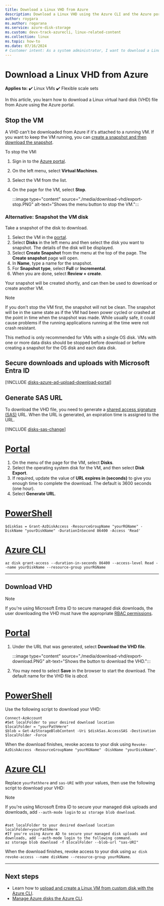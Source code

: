 ```yaml
---
title: Download a Linux VHD from Azure 
description: Download a Linux VHD using the Azure CLI and the Azure portal.
author: roygara
ms.author: rogarana
ms.service: azure-disk-storage
ms.custom: devx-track-azurecli, linux-related-content
ms.collection: linux
ms.topic: how-to
ms.date: 07/16/2024
# Customer intent: As a system administrator, I want to download a Linux VHD from Azure, so that I can create backups or migrate virtual machines to another environment.
---
```


# Download a Linux VHD from Azure

**Applies to:** :heavy_check_mark: Linux VMs :heavy_check_mark: Flexible scale sets 

In this article, you learn how to download a Linux virtual hard disk (VHD) file from Azure using the Azure portal. 

## Stop the VM

A VHD can’t be downloaded from Azure if it's attached to a running VM. If you want to keep the VM running, you can [create a snapshot and then download the snapshot](#alternative-snapshot-the-vm-disk).

To stop the VM:

1.	Sign in to the [Azure portal](https://portal.azure.com/).
2.	On the left menu, select **Virtual Machines**.
3.	Select the VM from the list.
4.	On the page for the VM, select **Stop**.

    :::image type="content" source="./media/download-vhd/export-stop.PNG" alt-text="Shows the menu button to stop the VM.":::

### Alternative: Snapshot the VM disk

Take a snapshot of the disk to download.

1. Select the VM in the [portal](https://portal.azure.com).
2. Select **Disks** in the left menu and then select the disk you want to snapshot. The details of the disk will be displayed.  
3. Select **Create Snapshot** from the menu at the top of the page. The **Create snapshot** page will open.
4. In **Name**, type a name for the snapshot. 
5. For **Snapshot type**, select **Full** or **Incremental**.
6. When you are done, select **Review + create**.

Your snapshot will be created shortly, and can then be used to download or create another VM.

> [!NOTE]
> If you don't stop the VM first, the snapshot will not be clean. The snapshot will be in the same state as if the VM had been power cycled or crashed at the point in time when the snapshot was made. While usually safe, it could cause problems if the running applications running at the time were not crash resistant.
>  
> This method is only recommended for VMs with a single OS disk. VMs with one or more data disks should be stopped before download or before creating a snapshot for the OS disk and each data disk.

<a name='secure-downloads-and-uploads-with-azure-ad'></a>

## Secure downloads and uploads with Microsoft Entra ID

[!INCLUDE [disks-azure-ad-upload-download-portal](../includes/disks-azure-ad-upload-download-portal.md)]

## Generate SAS URL

To download the VHD file, you need to generate a [shared access signature (SAS)](/azure/storage/common/storage-sas-overview?toc=/azure/virtual-machines/windows/toc.json) URL. When the URL is generated, an expiration time is assigned to the URL.

[!INCLUDE [disks-sas-change](../includes/disks-sas-change.md)]

# [Portal](#tab/azure-portal)

1. On the menu of the page for the VM, select **Disks**.
2. Select the operating system disk for the VM, and then select **Disk Export**.
1. If required, update the value of **URL expires in (seconds)** to give you enough time to complete the download. The default is 3600 seconds (one hour).
3. Select **Generate URL**.

# [PowerShell](#tab/azure-powershell)

```azurepowershell
$diskSas = Grant-AzDiskAccess -ResourceGroupName "yourRGName" -DiskName "yourDiskName" -DurationInSecond 86400 -Access 'Read'
```

# [Azure CLI](#tab/azure-cli)

```azurecli
az disk grant-access --duration-in-seconds 86400 --access-level Read --name yourDiskName --resource-group yourRGName
```

---
      
## Download VHD

> [!NOTE]
> If you're using Microsoft Entra ID to secure managed disk downloads, the user downloading the VHD must have the appropriate [RBAC permissions](#assign-rbac-role).

# [Portal](#tab/azure-portal)

1.	Under the URL that was generated, select **Download the VHD file**.

    :::image type="content" source="./media/download-vhd/export-download.PNG" alt-text="Shows the button to download the VHD.":::

2.	You may need to select **Save** in the browser to start the download. The default name for the VHD file is *abcd*.

# [PowerShell](#tab/azure-powershell)

Use the following script to download your VHD:

```azurepowershell
Connect-AzAccount
#Set localFolder to your desired download location
$localFolder = "yourPathHere"
$blob = Get-AzStorageBlobContent -Uri $diskSas.AccessSAS -Destination $localFolder -Force 
```

When the download finishes, revoke access to your disk using `Revoke-AzDiskAccess -ResourceGroupName "yourRGName" -DiskName "yourDiskName"`.

# [Azure CLI](#tab/azure-cli)

Replace `yourPathhere` and `sas-URI` with your values, then use the following script to download your VHD:

> [!NOTE]
> If you're using Microsoft Entra ID to secure your managed disk uploads and downloads, add `--auth-mode login` to `az storage blob download`.

```azurecli

#set localFolder to your desired download location
localFolder=yourPathHere
#If you're using Azure AD to secure your managed disk uploads and downloads, add --auth-mode login to the following command.
az storage blob download -f $localFolder --blob-url "sas-URI"
```

When the download finishes, revoke access to your disk using `az disk revoke-access --name diskName --resource-group yourRGName`.

---

## Next steps

- Learn how to [upload and create a Linux VM from custom disk with the Azure CLI](upload-vhd.md). 
- [Manage Azure disks the Azure CLI](tutorial-manage-disks.md).
